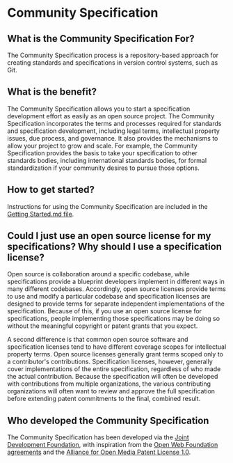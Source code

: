 # Community Specification



## What is the Community Specification For?

The Community Specification process is a repository-based approach for creating standards and specifications in version control systems, such as Git. 

## What is the benefit?

The Community Specification allows you to start a specification development effort as easily as an open source project.  The Community Specification incorporates the terms and processes required for standards and specification development, including legal terms, intellectual property issues, due process, and governance.  It also provides the mechanisms to allow your project to grow and scale.  For example, the Community Specification provides the basis to take your specification to other standards bodies, including international standards bodies, for formal standardization if your community desires to pursue those options.

## How to get started?

Instructions for using the Community Specification are included in the [Getting Started.md file](governance-documents/Getting%20Started.md).

## Could I just use an open source license for my specifications? Why should I use a specification license?

Open source is collaboration around a specific codebase, while specifications provide a blueprint developers implement in different ways in many different codebases. Accordingly, open source licenses provide terms to use and modify a particular codebase and specification licenses are designed to provide terms for separate independent implementations of the specification. Because of this, if you use an open source license for specifications, people implementing those specifications may be doing so without the meaningful copyright or patent grants that you expect.

A second difference is that common open source software and specification licenses tend to have different coverage scopes for intellectual property terms. Open source licenses generally grant terms scoped only to a contributor's contributions. Specification licenses, however, generally cover implementations of the entire specification, regardless of who made the actual contribution. Because the specification will often be developed with contributions from multiple organizations, the various contributing organizations will often want to review and approve the full specification before extending patent commitments to the final, combined result. 

## Who developed the Community Specification

The Community Specification has been developed via the [Joint Development Foundation](http://www.jointdevelopment.org), with inspiration from the [Open Web Foundation agreements](http://openwebfoundation.org) and the [Alliance for Open Media Patent License 1.0](http://aomedia.org/license/patent-license/).
